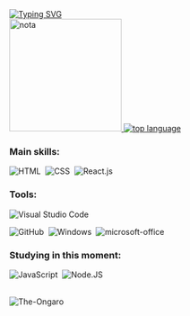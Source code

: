 <div class="description" style="display: inline_block">
<a href="https://git.io/typing-svg"><img src="https://readme-typing-svg.demolab.com?font=&weight=1000&pause=1000&color=00767D&background=FF310100&vCenter=true&width=501&lines=Hello+World%2C+I'm+Maria+Alice%2C+be+very+welcome!;I%C2%B4m+18+years+old.;I%C2%B4m+from+Brazil%2C+SP." alt="Typing SVG" /></a>
    <br>
    <a href="https://github.com/The-Ongaro">
      <img src="https://github-readme-stats.vercel.app/api?username=The-Ongaro&show_icons=true&theme=dark" alt="nota"height=200px>
      <img src="https://github-readme-stats.vercel.app/api/top-langs/?username=The-Ongaro&layout=compact&theme=dark" alt="top language">
    </a>
</div>


### Main skills:
![HTML](https://img.shields.io/badge/-HTML-0D1117?style=for-the-badge&logo=HTML5&labelColor=0D1117)&nbsp;
![CSS](https://img.shields.io/badge/-CSS-0D1117?style=for-the-badge&logo=CSS3&logoColor=1572B6&labelColor=0D1117)&nbsp;
![React.js](https://img.shields.io/badge/-React.js-0D1117?style=for-the-badge&logo=react&labelColor=0D1117)&nbsp;

### Tools:
![Visual Studio Code](https://img.shields.io/badge/-Visual%20Studio%20Code-0D1117?style=for-the-badge&logo=visual-studio-code&logoColor=007ACC&labelColor=0D1117)&nbsp;
<!-- ![Git](https://img.shields.io/badge/-Git-0D1117?style=for-the-badge&logo=git&labelColor=0D1117)&nbsp; -->
![GitHub](https://img.shields.io/badge/-GitHub-0D1117?style=for-the-badge&logo=github&labelColor=0D1117)&nbsp;
![Windows](https://img.shields.io/badge/-Windows-0D1117?style=for-the-badge&logo=windows&labelColor=0D1117)&nbsp;
![microsoft-office](https://img.shields.io/badge/-microsoft_office-0D1117?style=for-the-badge&logo=microsoft-office&labelColor=0D1117)&nbsp;

### Studying in this moment:
![JavaScript](https://img.shields.io/badge/-JavaScript-0D1117?style=for-the-badge&logo=javascript&labelColor=0D1117&textColor=0D1117)&nbsp;
![Node.JS](https://img.shields.io/badge/-Node.JS-0D1117?style=for-the-badge&logo=node.js&labelColor=0D1117&textColor=0D1117)&nbsp;

<br>
<img src="https://komarev.com/ghpvc/?username=The-Ongaro&label=Profile%20views&color=ce9927&style=flat" alt="The-Ongaro" />
